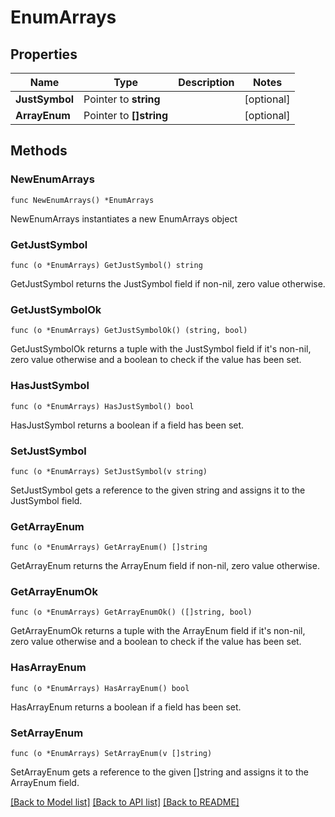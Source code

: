 # EnumArrays

## Properties

Name | Type | Description | Notes
------------ | ------------- | ------------- | -------------
**JustSymbol** | Pointer to **string** |  | [optional] 
**ArrayEnum** | Pointer to **[]string** |  | [optional] 

## Methods

### NewEnumArrays

`func NewEnumArrays() *EnumArrays`

NewEnumArrays instantiates a new EnumArrays object

### GetJustSymbol

`func (o *EnumArrays) GetJustSymbol() string`

GetJustSymbol returns the JustSymbol field if non-nil, zero value otherwise.

### GetJustSymbolOk

`func (o *EnumArrays) GetJustSymbolOk() (string, bool)`

GetJustSymbolOk returns a tuple with the JustSymbol field if it's non-nil, zero value otherwise
and a boolean to check if the value has been set.

### HasJustSymbol

`func (o *EnumArrays) HasJustSymbol() bool`

HasJustSymbol returns a boolean if a field has been set.

### SetJustSymbol

`func (o *EnumArrays) SetJustSymbol(v string)`

SetJustSymbol gets a reference to the given string and assigns it to the JustSymbol field.

### GetArrayEnum

`func (o *EnumArrays) GetArrayEnum() []string`

GetArrayEnum returns the ArrayEnum field if non-nil, zero value otherwise.

### GetArrayEnumOk

`func (o *EnumArrays) GetArrayEnumOk() ([]string, bool)`

GetArrayEnumOk returns a tuple with the ArrayEnum field if it's non-nil, zero value otherwise
and a boolean to check if the value has been set.

### HasArrayEnum

`func (o *EnumArrays) HasArrayEnum() bool`

HasArrayEnum returns a boolean if a field has been set.

### SetArrayEnum

`func (o *EnumArrays) SetArrayEnum(v []string)`

SetArrayEnum gets a reference to the given []string and assigns it to the ArrayEnum field.


[[Back to Model list]](../README.md#documentation-for-models) [[Back to API list]](../README.md#documentation-for-api-endpoints) [[Back to README]](../README.md)


